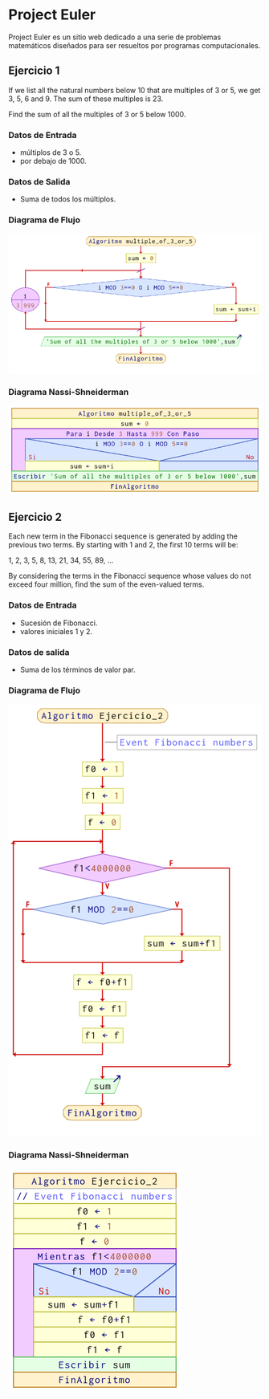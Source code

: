 # Project Euler

Project Euler es un sitio web dedicado a una serie de problemas matemáticos diseñados para ser resueltos por programas computacionales.

## Ejercicio 1

If we list all the natural numbers below 10 that are multiples of 3 or 5, we get 3, 5, 6 and 9. The sum of these multiples is 23.

Find the sum of all the multiples of 3 or 5 below 1000.

### Datos de Entrada
- múltiplos de 3 o 5.
- por debajo de 1000.

### Datos de Salida
- Suma de todos los múltiplos.

### Diagrama de Flujo
![Diagrama de flujo](/images/multipleDF.png)

### Diagrama Nassi-Shneiderman
![Diagrama N-S](/images/multipleDS.png)

## Ejercicio 2

Each new term in the Fibonacci sequence is generated by adding the previous two terms. By starting with 1 and 2, the first 10 terms will be:

1, 2, 3, 5, 8, 13, 21, 34, 55, 89, ...

By considering the terms in the Fibonacci sequence whose values do not exceed four million, find the sum of the even-valued terms.

### Datos de Entrada
- Sucesión de Fibonacci.
- valores iniciales 1 y 2.

### Datos de salida
- Suma de los términos de valor par.

### Diagrama de Flujo
![Diagrama de flujo](/images/fibonacciDF.png)

### Diagrama Nassi-Shneiderman
![Diagrama N-S](/images/fibonacciNS.png)